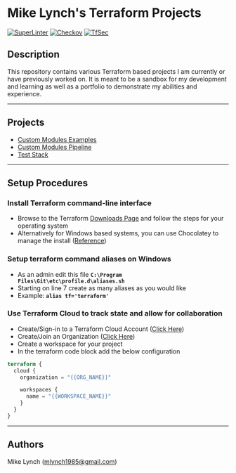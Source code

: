 # Mike Lynch's Terraform Projects

[![SuperLinter](https://github.com/mlynch1985/terraform/actions/workflows/superlinter.yaml/badge.svg?branch=main)](https://github.com/mlynch1985/terraform/actions/workflows/superlinter.yaml)
[![Checkov](https://github.com/mlynch1985/terraform/actions/workflows/checkov.yaml/badge.svg?branch=main)](https://github.com/mlynch1985/terraform/actions/workflows/checkov.yaml)
[![TfSec](https://github.com/mlynch1985/terraform/actions/workflows/tfsec.yaml/badge.svg?branch=main)](https://github.com/mlynch1985/terraform/actions/workflows/tfsec.yaml)

## Description

This repository contains various Terraform based projects I am currently or have previously worked on. It is meant to be a sandbox for my development and learning as well as a portfolio to demonstrate my abilities and experience.

----

## Projects

- [Custom Modules Examples](./custom-modules-examples/README.md)
- [Custom Modules Pipeline](./custom-modules-pipeline/README.md)
- [Test Stack](./test-stack/README.md)

----

## Setup Procedures

### Install Terraform command-line interface

- Browse to the Terraform [Downloads Page](https://www.terraform.io/downloads) and follow the steps for your operating system
- Alternatively for Windows based systems, you can use Chocolatey to manage the install ([Reference](https://community.chocolatey.org/packages/terraform))

### Setup terraform command aliases on Windows

- As an admin edit this file **`C:\Program Files\Git\etc\profile.d\aliases.sh`**
- Starting on line 7 create as many aliases as you would like
- Example: **`alias tf='terraform'`**

### Use Terraform Cloud to track state and allow for collaboration

- Create/Sign-in to a Terraform Cloud Account ([Click Here](https://app.terraform.io/session))
- Create/Join an Organization ([Click Here](https://app.terraform.io/app/settings/organizations))
- Create a workspace for your project
- In the terraform code block add the below configuration

```terraform
terraform {
  cloud {
    organization = "{{ORG_NAME}}"

    workspaces {
      name = "{{WORKSPACE_NAME}}"
    }
  }
}
```

----

## Authors

Mike Lynch ([mlynch1985@gmail.com](mailto:mlynch1985@gmail.com))
